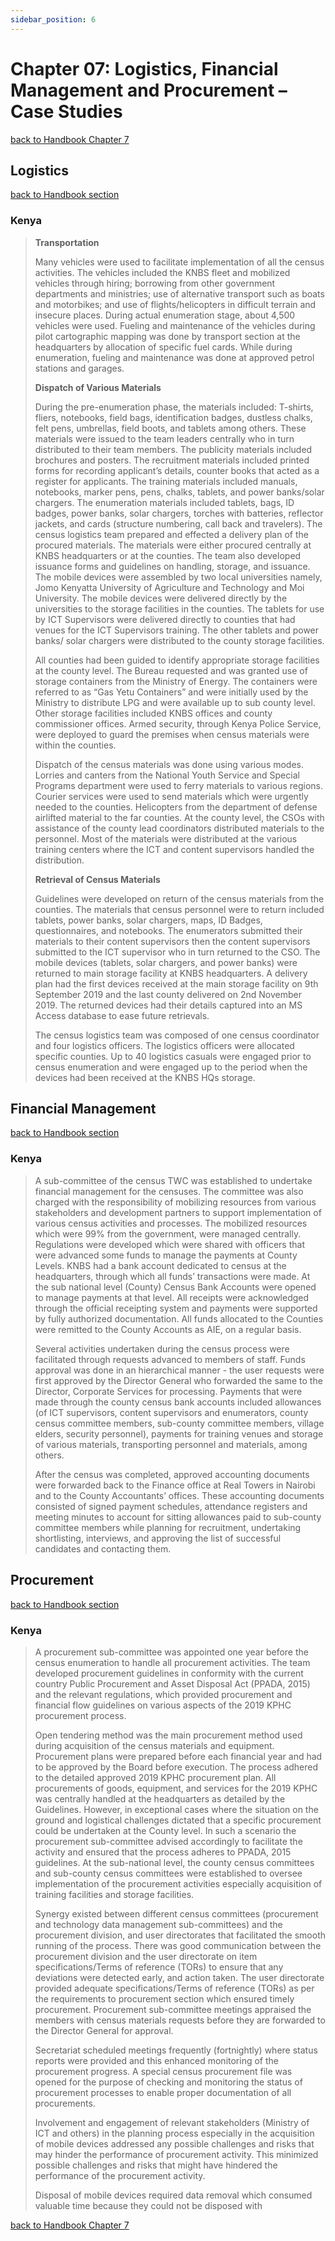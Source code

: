```yaml
---
sidebar_position: 6
---
```

# Chapter 07: Logistics, Financial Management and Procurement – Case Studies
[back to Handbook Chapter 7](/docs/category/chapter-07-logistics-financial-management-and-procurement)

## Logistics
[back to Handbook section](/docs/experiences-lessons-2020/chapter-07/7.1%20Census%20Logistics)
### Kenya
> **Transportation**
>
>Many vehicles were used to facilitate implementation of all the census activities. The vehicles included the KNBS fleet and mobilized vehicles through hiring; borrowing from other government departments and ministries; use of alternative transport such as boats and motorbikes; and use of flights/helicopters in difficult terrain and insecure places. During actual enumeration stage, about 4,500 vehicles were used.  Fueling and maintenance of the vehicles during pilot cartographic mapping was done by transport section at the headquarters by allocation of specific fuel cards.  While during enumeration, fueling and maintenance was done at approved petrol stations and garages.
> 
> **Dispatch of Various Materials**
>
>During the pre-enumeration phase, the materials included: T-shirts, fliers, notebooks, field bags, identification badges, dustless chalks, felt pens, umbrellas, field boots, and tablets among others. These materials were issued to the team leaders centrally who in turn distributed to their team members. The publicity materials included brochures and posters. The recruitment materials included printed forms for recording applicant’s details, counter books that acted as a register for applicants. The training materials included manuals, notebooks, marker pens, pens, chalks, tablets, and power banks/solar chargers. The enumeration materials included tablets, bags, ID badges, power banks, solar chargers, torches with batteries, reflector jackets, and cards (structure numbering, call back and travelers). The census logistics team prepared and effected a delivery plan of the procured materials. The materials were either procured centrally at KNBS headquarters or at the counties. The team also developed issuance forms and guidelines on handling, storage, and issuance.  
>The mobile devices were assembled by two local universities namely, Jomo Kenyatta University of Agriculture and Technology and Moi University. The mobile devices were delivered directly by the universities to the storage facilities in the counties. The tablets for use by ICT Supervisors were delivered directly to counties that had venues for the ICT Supervisors training. The other tablets and power banks/ solar chargers were distributed to the county storage facilities.
>
>All counties had been guided to identify appropriate storage facilities at the county level. The Bureau requested and was granted use of storage containers from the Ministry of Energy. The containers were referred to as “Gas Yetu Containers” and were initially used by the Ministry to distribute LPG and were available up to sub county level. Other storage facilities included KNBS offices and county commissioner offices. Armed security, through Kenya Police Service, were deployed to guard the premises when census materials were within the counties. 
>
>Dispatch of the census materials was done using various modes. Lorries and canters from the National Youth Service and Special Programs department were used to ferry materials to various regions. Courier services were used to send materials which were urgently needed to the counties. Helicopters from the department of defense airlifted material to the far counties. At the county level, the CSOs with assistance of the county lead coordinators distributed materials to the personnel. Most of the materials were distributed at the various training centers where the ICT and content supervisors handled the distribution. 
>
>**Retrieval of Census Materials**
>
>Guidelines were developed on return of the census materials from the counties. The materials that census personnel were to return included tablets, power banks, solar chargers, maps, ID Badges, questionnaires, and notebooks. The enumerators submitted their materials to their content supervisors then the content supervisors submitted to the ICT supervisor who in turn returned to the CSO. The mobile devices (tablets, solar chargers, and power banks) were returned to main storage facility at KNBS headquarters. A delivery plan had the first devices received at the main storage facility on 9th September 2019 and the last county delivered on 2nd November 2019.  The returned devices had their details captured into an MS Access database to ease future retrievals.  
>
>The census logistics team was composed of one census coordinator and four logistics officers. The logistics officers were allocated specific counties. Up to 40 logistics casuals were engaged prior to census enumeration and were engaged up to the period when the devices had been received at the KNBS HQs storage.  

## Financial Management
[back to Handbook section](/docs/experiences-lessons-2020/chapter-07/7.2.%20Financial%20Management)
### Kenya
>
>A sub-committee of the census TWC was established to undertake financial management for the censuses. The committee was also charged with the responsibility of mobilizing resources from various stakeholders and development partners to support implementation of various census activities and processes. The mobilized resources which were 99% from the government, were managed centrally. Regulations were developed which were shared with officers that were advanced some funds to manage the payments at County Levels. KNBS had a bank account dedicated to census at the headquarters, through which all funds’ transactions were made. At the sub national level (County) Census Bank Accounts were opened to manage payments at that level. All receipts were acknowledged through the official receipting system and payments were supported by fully authorized documentation. All funds allocated to the Counties were remitted to the County Accounts as AIE, on a regular basis. 
>
>Several activities undertaken during the census process were facilitated through requests advanced to members of staff. Funds approval was done in an hierarchical manner - the user requests were first approved by the Director General who forwarded the same to the Director, Corporate Services for processing. Payments that were made through the county census bank accounts included allowances (of ICT supervisors, content supervisors and enumerators, county census committee members, sub-county committee members, village elders, security personnel), payments for training venues and storage of various materials, transporting personnel and materials, among others. 
>
>After the census was completed, approved accounting documents were forwarded back to the Finance office at Real Towers in Nairobi and to the County Accountants’ offices. These accounting documents consisted of signed payment schedules, attendance registers and meeting minutes to account for sitting allowances paid to sub-county committee members while planning for recruitment, undertaking shortlisting, interviews, and approving the list of successful candidates and contacting them.

## Procurement
[back to Handbook section](/docs/experiences-lessons-2020/chapter-07/7.3.%20Procurement)
### Kenya
>A procurement sub-committee was appointed one year before the census enumeration to handle all procurement activities. The team developed procurement guidelines in conformity with the current country Public Procurement and Asset Disposal Act (PPADA, 2015) and the relevant regulations, which provided procurement and financial flow guidelines on various aspects of the 2019 KPHC procurement process.  
>
>Open tendering method was the main procurement method used during acquisition of the census materials and equipment. Procurement plans were prepared before each financial year and had to be approved by the Board before execution. The process adhered to the detailed approved 2019 KPHC procurement plan. All procurements of goods, equipment, and services for the 2019 KPHC was centrally handled at the headquarters as detailed by the Guidelines. However, in exceptional cases where the situation on the ground and logistical challenges dictated that a specific procurement could be undertaken at the County level. In such a scenario the procurement sub-committee advised accordingly to facilitate the activity and ensured that the process adheres to PPADA, 2015 guidelines.  At the sub-national level, the county census committees and sub-county census committees were established to oversee implementation of the procurement activities especially acquisition of training facilities and storage facilities.
>
>Synergy existed between different census committees (procurement and technology data management sub-committees) and the procurement division, and user directorates that facilitated the smooth running of the process. There was good communication between the procurement division and the user directorate on item specifications/Terms of reference (TORs) to ensure that any deviations were detected early, and action taken. The user directorate provided adequate specifications/Terms of reference (TORs) as per the requirements to procurement section which ensured timely procurement. Procurement sub-committee meetings appraised the members with census materials requests before they are forwarded to the Director General for approval.
>
>Secretariat scheduled meetings frequently (fortnightly) where status reports were provided and this enhanced monitoring of the procurement progress. A special census procurement file was opened for the purpose of checking and monitoring the status of procurement processes to enable proper documentation of all procurements.
>
>Involvement and engagement of relevant stakeholders (Ministry of ICT and others) in the planning process especially in the acquisition of mobile devices addressed any possible challenges and risks that may hinder the performance of procurement activity. This minimized possible challenges and risks that might have hindered the performance of the procurement activity.
>
>Disposal of mobile devices required data removal which consumed valuable time because they could not be disposed with

[back to Handbook Chapter 7](/docs/category/chapter-07-logistics-financial-management-and-procurement)

